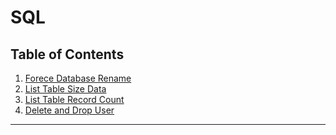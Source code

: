 # SQL

##  Table of Contents
1. [Forece Database Rename](force_rename_database.md)
2. [List Table Size Data](list_table_size_data)
3. [List Table Record Count](list_table_record_count)
4. [Delete and Drop User](delete_and_drop_user)

***
